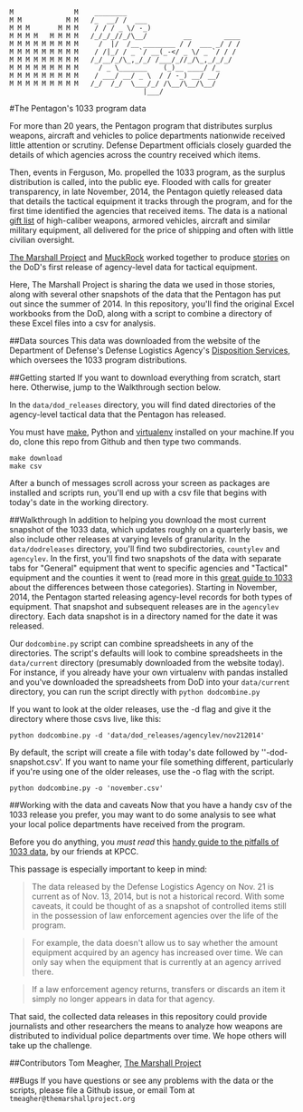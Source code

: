 ```
M               M    ________                            
M M           M M   /_  __/ /  ___                       
M M M       M M M    / / / _ \/ -_)                      
M M M M   M M M M   /_/_/_//_/\__/         __        ____
M M M M M M M M M     /  |/  /__ ________ / /  ___ _/ / /
M M M M M M M M M    / /|_/ / _ `/ __(_-</ _ \/ _ `/ / / 
M M M M M M M M M   /_/__/_/\_,_/_/ /___/_//_/\_,_/_/_/  
M M M M M M M M M     / _ \_______    (_)__ ____/ /_     
M M M M M M M M M    / ___/ __/ _ \  / / -_) __/ __/     
M M M M M M M M M   /_/  /_/  \___/_/ /\__/\__/\__/     
                                 |___/  
```

#The Pentagon's 1033 program data

For more than 20 years, the Pentagon program that distributes surplus weapons, aircraft and vehicles to police departments nationwide received little attention or scrutiny. Defense Department officials closely guarded the details of which agencies across the country received which items.

Then, events in Ferguson, Mo. propelled the 1033 program, as the surplus distribution is called, into the public eye. Flooded with calls for greater transparency, in late November, 2014, the Pentagon quietly released data that details the tactical equipment it tracks through the program, and for the first time identified the agencies that received items. The data is a national [gift list](https://www.themarshallproject.org/2014/12/05/a-department-of-defense-gift-guide-2014) of high-caliber weapons, armored vehicles, aircraft and similar military equipment, all delivered for the price of shipping and often with little civilian oversight.

[The Marshall Project](https://www.themarshallproject.org/) and [MuckRock](https://www.muckrock.com/) worked together to produce [ stories](https://www.themarshallproject.org/2014/12/03/the-pentagon-finally-details-its-weapons-for-cops-giveaway) on the DoD's first release of agency-level data for tactical equipment.

Here, The Marshall Project is sharing the data we used in those stories, along with several other snapshots of the data that the Pentagon has put out since the summer of 2014. In this repository, you'll find the original Excel workbooks from the DoD, along with a script to combine a directory of these Excel files into a csv for analysis.

##Data sources
This data was downloaded from the website of the Department of Defense's Defense Logistics Agency's [Disposition Services](http://www.dispositionservices.dla.mil/EFOIA-Privacy/Pages/ereadingroom.aspx), which oversees the 1033 program distributions.

##Getting started
If you want to download everything from scratch, start here. Otherwise, jump to the Walkthrough section below.

In the ```data/dod_releases``` directory, you will find dated directories of the agency-level tactical data that the Pentagon has released.

You must have [make](https://www.gnu.org/software/make/), Python and [virtualenv](https://virtualenv.pypa.io/en/latest/) installed on your machine.If you do, clone this repo from Github and then type two commands.

```
make download
make csv
```

After a bunch of messages scroll across your screen as packages are installed and scripts run, you'll end up with a csv file that begins with today's date in the working directory.

##Walkthrough
In addition to helping you download the most current snapshot of the 1033 data, which updates roughly on a quarterly basis, we also include other releases at varying levels of granularity. In the ```data/dodreleases``` directory, you'll find two subdirectories, ```countylev``` and ```agencylev```. In the first, you'll find two snapshots of the data with separate tabs for "General" equipment that went to specific agencies and "Tactical" equipment and the counties it went to (read more in this [great guide to 1033](https://github.com/SCPR/kpcc-data-team/blob/master/guides/primer-on-defense-logistics-agencys-1033-program-data.md) about the differences between those categories). Starting in November, 2014, the Pentagon started releasing agency-level records for both types of equipment. That snapshot and subsequent releases are in the ```agencylev``` directory. Each data snapshot is in a directory named for the date it was released.

Our ```dodcombine.py``` script can combine spreadsheets in any of the directories. The script's defaults will look to combine spreadsheets in the ```data/current``` directory (presumably downloaded from the website today). For instance, if you already have your own virtualenv with pandas installed and you've downloaded the spreadsheets from DoD into your ```data/current``` directory, you can run the script directly with ```python dodcombine.py```

If you want to look at the older releases, use the -d flag and give it the directory where those csvs live, like this:

```python dodcombine.py -d 'data/dod_releases/agencylev/nov212014'```

By default, the script will create a file with today's date followed by ''-dod-snapshot.csv'. If you want to name your file something different, particularly if you're using one of the older releases, use the -o flag with the script.

```python dodcombine.py -o 'november.csv'```

##Working with the data and caveats
Now that you have a handy csv of the 1033 release you prefer, you may want to do some analysis to see what your local police departments have received from the program.

Before you do anything, you *must read* this [handy guide to the pitfalls of 1033 data](https://github.com/SCPR/kpcc-data-team/blob/master/guides/primer-on-defense-logistics-agencys-1033-program-data.md), by our friends at KPCC.

This passage is especially important to keep in mind:
>The data released by the Defense Logistics Agency on Nov. 21 is current as of Nov. 13, 2014, but is not a historical record. With some caveats, it could be thought of as a snapshot of controlled items still in the possession of law enforcement agencies over the life of the program.

>For example, the data doesn't allow us to say whether the amount equipment acquired by an agency has increased over time. We can only say when the equipment that is currently at an agency arrived there.

>If a law enforcement agency returns, transfers or discards an item it simply no longer appears in data for that agency.

That said, the collected data releases in this repository could provide journalists and other researchers the means to analyze how weapons are distributed to individual police departments over time. We hope others will take up the challenge.

##Contributors
Tom Meagher, [The Marshall Project](https://www.themarshallproject.org/)

##Bugs
If you have questions or see any problems with the data or the scripts, please file a Github issue, or email Tom at ```tmeagher@themarshallproject.org```
